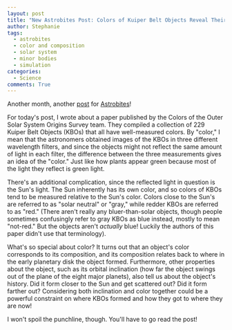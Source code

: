 ```yaml
---
layout: post
title: "New Astrobites Post: Colors of Kuiper Belt Objects Reveal Their Histories"
author: Stephanie
tags:
  - astrobites
  - color and composition
  - solar system
  - minor bodies
  - simulation
categories:
  - Science
comments: True
---
```



Another month, another
[post](https://astrobites.org/2018/12/13/living-a-solar-system-lifetime-in-color/)
for [Astrobites](https://astrobites.org)!

For today's post, I wrote about a paper published by the Colors of the Outer
Solar System Origins Survey team. They compiled a collection of 229 Kuiper Belt
Objects (KBOs) that all have well-measured colors. By "color," I mean that the
astronomers obtained images of the KBOs in three different wavelength filters,
and since the objects might not reflect the same amount of light in each filter,
the difference between the three measurements gives an idea of the "color." Just
like how plants appear green because most of the light they reflect is green
light.

There's an additional complication, since the reflected light in question is the
Sun's light. The Sun inherently has its own color, and so colors of KBOs tend to
be measured relative to the Sun's color. Colors close to the Sun's are referred
to as "solar neutral" or "gray," while redder KBOs are referred to as "red."
(There aren't really any bluer-than-solar objects, though people sometimes
confusingly refer to gray KBOs as blue instead, mostly to mean "not-red." But
the objects aren't _actually_ blue! Luckily the authors of this paper didn't use
that terminology).

What's so special about color? It turns out that an object's color corresponds
to its composition, and its composition relates back to where in the early
planetary disk the object formed. Furthermore, other properties about the
object, such as its orbital inclination (how far the object swings out of the
plane of the eight major planets), also tell us about the object's history. Did
it form closer to the Sun and get scattered out? Did it form farther out?
Considering both inclination and color together could be a powerful constraint
on where KBOs formed and how they got to where they are now!

I won't spoil the punchline, though. You'll have to go read the post!
